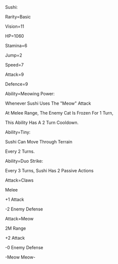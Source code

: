 Sushi:

Rarity=Basic

Vision=11

HP=1060

Stamina=6

Jump=2

Speed=7

Attack=9

Defence=9

Ability=Meowing Power:

Whenever Sushi Uses The "Meow" Attack

At Melee Range, The Enemy Cat Is Frozen For 1 Turn,

This Ability Has A 2 Turn Cooldown.

Ability=Tiny:

Sushi Can Move Through Terrain

Every 2 Turns.

Ability=Duo Strike:

Every 3 Turns, Sushi Has 2 Passive Actions

Attack=Claws

Melee

+1 Attack

-2 Enemy Defense

Attack=Meow

2M Range

+2 Attack

-0 Enemy Defense

-Meow Meow-


